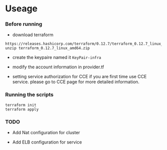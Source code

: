 # Useage

### Before running 

- download terraform 
  
```
https://releases.hashicorp.com/terraform/0.12.7/terraform_0.12.7_linux_amd64.zip 
unzip terraform_0.12.7_linux_amd64.zip
```

- create the keypaire named it ```KeyPair-infra```

- modify the account information in provider.tf

- setting service authorization for CCE if you are first time use CCE service. please go to CCE page for more detailed information.

### Running the scripts


```
terraform init
terraform apply
```

### TODO

- Add Nat configuration for cluster

- Add ELB configuration for service 
